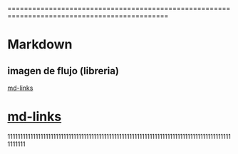 
=============================================================================================
# Markdown 

## imagen de flujo (libreria)


[md-links](https://github.com/angelicanoriega/lim20181-Track-FE-markdown-list/blob/gh-pages/imagene%20de%20flujo/mi-diagrama-de-flujo.jpg)

[md-links](https://githubttttttt.com/angelicanoriega/lim20181-Track-FE-markdown-list/blob/gh-pages/imagene%20de%20flujo/mi-diagrama-de-flujo.jpg)
==============================================================================================
11111111111111111111111111111111111111111111111111111111111111111111111111111111111111111111111